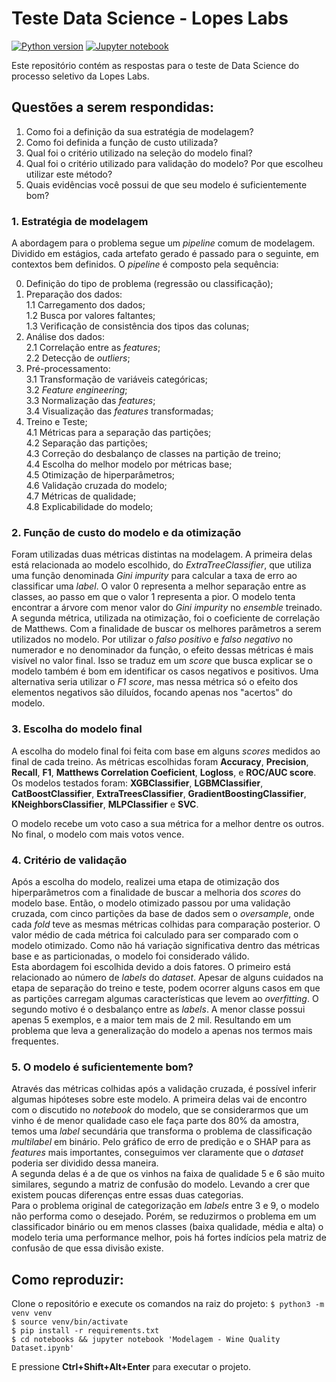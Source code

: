 # Teste Data Science - Lopes Labs
[
![Python version](https://img.shields.io/badge/Python-3.6%20|%203.7-informational?style=for-the-badge&logo=python)](https://www.python.org/downloads/)
[
![Jupyter notebook](https://img.shields.io/badge/Jupyter-visualizar%20notebook-orange?style=for-the-badge&logo=jupyter)](https://nbviewer.jupyter.org/github/shimonoe/teste_tecnico_lopes_labs/blob/a2b3792fa2d33cc3c28decb5058c91a55813d973/notebooks/Modelagem%20-%20Wine%20Quality%20Dataset.ipynb)

Este repositório contém as respostas para o teste de Data Science do processo seletivo da Lopes Labs.

## Questões a serem respondidas:
 1. Como foi a definição da sua estratégia de modelagem?
 2. Como foi definida a função de custo utilizada?
 3. Qual foi o critério utilizado na seleção do modelo final?
 4. Qual foi o critério utilizado para validação do modelo? Por que escolheu utilizar este método?
 5. Quais evidências você possui de que seu modelo é suficientemente bom?

### 1. Estratégia de modelagem
A abordagem para o problema segue um *pipeline* comum de modelagem. Dividido em estágios, cada artefato gerado é passado para o seguinte, em contextos bem definidos. O *pipeline* é composto pela sequência:

0. Definição do tipo de problema (regressão ou classificação);
1. Preparação dos dados:<br>
1.1 Carregamento dos dados;<br>
1.2 Busca por valores faltantes;<br>
1.3 Verificação de consistência dos tipos das colunas;<br>
2. Análise dos dados:<br>
2.1 Correlação entre as *features*;<br>
2.2 Detecção de *outliers*;<br>
3. Pré-processamento:<br>
3.1 Transformação de variáveis categóricas;<br>
3.2 *Feature engineering*;<br>
3.3 Normalização das *features*;<br>
3.4 Visualização das *features* transformadas;<br>
4. Treino e Teste;<br>
4.1 Métricas para a separação das partições;<br>
4.2 Separação das partições;<br>
4.3 Correção do desbalanço de classes na partição de treino;<br>
4.4 Escolha do melhor modelo por métricas base;<br>
4.5 Otimização de hiperparâmetros;<br>
4.6 Validação cruzada do modelo;<br>
4.7 Métricas de qualidade;<br>
4.8 Explicabilidade do modelo;<br>
 
### 2. Função de custo do modelo e da otimização
Foram utilizadas duas métricas distintas na modelagem. A primeira delas está relacionada ao modelo escolhido, do *ExtraTreeClassifier*, que utiliza uma função denominada *Gini impurity* para calcular a taxa de erro ao classificar uma *label*. O valor 0 representa a melhor separação entre as classes, ao passo em que o valor 1 representa a pior. O modelo tenta encontrar a árvore com menor valor do *Gini impurity* no *ensemble* treinado. A segunda métrica, utilizada na otimização, foi o coeficiente de correlação de Matthews. Com a finalidade de buscar os melhores parâmetros a serem utilizados no modelo. Por utilizar o *falso positivo* e *falso negativo* no numerador e no denominador da função, o efeito dessas métricas é mais visível no valor final. Isso se traduz em um *score* que busca explicar se o modelo também é bom em identificar os casos negativos e positivos. Uma alternativa seria utilizar o *F1 score*, mas nessa métrica só o efeito dos elementos negativos são diluídos, focando apenas nos "acertos" do modelo.

### 3. Escolha do modelo final
A escolha do modelo final foi feita com base em alguns *scores* medidos ao final de cada treino. As métricas escolhidas foram **Accuracy**, **Precision**, **Recall**, **F1**, **Matthews Correlation Coeficient**, **Logloss**, e **ROC/AUC score**.<br>
Os modelos testados foram: **XGBClassifier**, **LGBMClassifier**, **CatBoostClassifier**, **ExtraTreesClassifier**, **GradientBoostingClassifier**, **KNeighborsClassifier**, **MLPClassifier** e **SVC**.

O modelo recebe um voto caso a sua métrica for a melhor dentre os outros. No final, o modelo com mais votos vence.

### 4. Critério de validação
Após a escolha do modelo, realizei uma etapa de otimização dos hiperparâmetros com a finalidade de buscar a melhoria dos *scores* do modelo base. Então, o modelo otimizado passou por uma validação cruzada, com cinco partições da base de dados sem o *oversample*, onde cada *fold* teve as mesmas métricas colhidas para comparação posterior. O valor médio de cada métrica foi calculado para ser comparado com o modelo otimizado. Como não há variação significativa dentro das métricas base e as particionadas, o modelo foi considerado válido.<br>
Esta abordagem foi escolhida devido a dois fatores. O primeiro está relacionado ao número de *labels* do *dataset*. Apesar de alguns cuidados na etapa de separação do treino e teste, podem ocorrer alguns casos em que as partições carregam algumas características que levem ao *overfitting*. O segundo motivo é o desbalanço entre as *labels*. A menor classe possui apenas 5 exemplos, e a maior tem mais de 2 mil. Resultando em um problema que leva a generalização do modelo a apenas nos termos mais frequentes. 

### 5. O modelo é suficientemente bom?
Através das métricas colhidas após a validação cruzada, é possível inferir algumas hipóteses sobre este modelo. A primeira delas vai de encontro com o discutido no *notebook* do modelo, que se considerarmos que um vinho é de menor qualidade caso ele faça parte dos 80% da amostra, temos uma *label* secundária que transforma o problema de classificação *multilabel* em binário. Pelo gráfico de erro de predição e o SHAP para as *features* mais importantes, conseguimos ver claramente que o *dataset* poderia ser dividido dessa maneira.<br>
A segunda delas é a de que os vinhos na faixa de qualidade 5 e 6 são muito similares, segundo a matriz de confusão do modelo. Levando a crer que existem poucas diferenças entre essas duas categorias.<br>
Para o problema original de categorização em *labels* entre 3 e 9, o modelo não performa como o desejado. Porém, se reduzirmos o problema em um classificador binário ou em menos classes (baixa qualidade, média e alta) o modelo teria uma performance melhor, pois há fortes indícios pela matriz de confusão de que essa divisão existe.

## Como reproduzir:
Clone o repositório e execute os comandos na raiz do projeto:
`$ python3 -m venv venv`<br>
`$ source venv/bin/activate`<br>
`$ pip install -r requirements.txt`<br>
`$ cd notebooks && jupyter notebook 'Modelagem - Wine Quality Dataset.ipynb'`<br>

E pressione **Ctrl+Shift+Alt+Enter** para executar o projeto.

